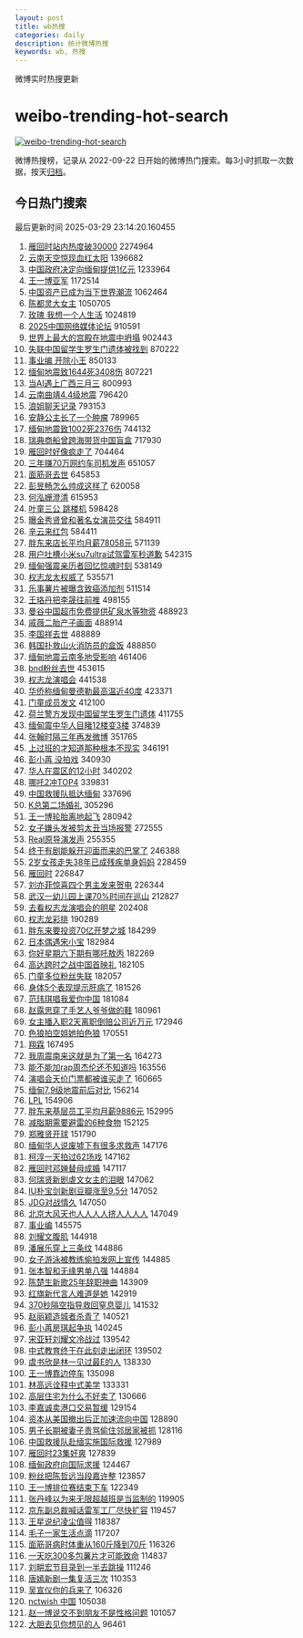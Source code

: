 ```yaml
---
layout: post
title: wb热搜
categories: daily
description: 统计微博热搜
keywords: wb, 热搜
---
```


微博实时热搜更新

# weibo-trending-hot-search

[![weibo-trending-hot-search](https://github.com/ameizi/weibo-trending-hot-search/actions/workflows/ci.yml/badge.svg)](https://github.com/ameizi/weibo-trending-hot-search/actions/workflows/ci.yml)

微博热搜榜，记录从 2022-09-22 日开始的微博热门搜索。每3小时抓取一次数据，按天[归档](./archives)。

## 今日热门搜索

<!-- BEGIN --> 
最后更新时间 2025-03-29 23:14:20.160455 
1. [雁回时站内热度破30000](https://s.weibo.com/weibo?q=%23%E9%9B%81%E5%9B%9E%E6%97%B6%E7%AB%99%E5%86%85%E7%83%AD%E5%BA%A6%E7%A0%B430000%23&t=31&band_rank=1&Refer=top) 2274964
1. [云南天空惊现血红太阳](https://s.weibo.com/weibo?q=%23%E4%BA%91%E5%8D%97%E5%A4%A9%E7%A9%BA%E6%83%8A%E7%8E%B0%E8%A1%80%E7%BA%A2%E5%A4%AA%E9%98%B3%23&t=31&band_rank=2&Refer=top) 1396682
1. [中国政府决定向缅甸提供1亿元](https://s.weibo.com/weibo?q=%23%E4%B8%AD%E5%9B%BD%E6%94%BF%E5%BA%9C%E5%86%B3%E5%AE%9A%E5%90%91%E7%BC%85%E7%94%B8%E6%8F%90%E4%BE%9B1%E4%BA%BF%E5%85%83%23&t=31&band_rank=1&Refer=top) 1233964
1. [王一博亚军](https://s.weibo.com/weibo?q=%E7%8E%8B%E4%B8%80%E5%8D%9A%E4%BA%9A%E5%86%9B&t=31&band_rank=1&Refer=top) 1172514
1. [中国资产已成为当下世界潮流](https://s.weibo.com/weibo?q=%23%E4%B8%AD%E5%9B%BD%E8%B5%84%E4%BA%A7%E5%B7%B2%E6%88%90%E4%B8%BA%E5%BD%93%E4%B8%8B%E4%B8%96%E7%95%8C%E6%BD%AE%E6%B5%81%23&t=31&band_rank=3&Refer=top) 1062464
1. [陈都灵大女主](https://s.weibo.com/weibo?q=%E9%99%88%E9%83%BD%E7%81%B5%E5%A4%A7%E5%A5%B3%E4%B8%BB&t=31&band_rank=4&Refer=top) 1050705
1. [玫瑰 我想一个人生活](https://s.weibo.com/weibo?q=%E7%8E%AB%E7%91%B0%20%E6%88%91%E6%83%B3%E4%B8%80%E4%B8%AA%E4%BA%BA%E7%94%9F%E6%B4%BB&t=31&band_rank=2&Refer=top) 1024819
1. [2025中国网络媒体论坛](https://s.weibo.com/weibo?q=%232025%E4%B8%AD%E5%9B%BD%E7%BD%91%E7%BB%9C%E5%AA%92%E4%BD%93%E8%AE%BA%E5%9D%9B%23&t=31&band_rank=3&Refer=top) 910591
1. [世界上最大的宫殿在地震中坍塌](https://s.weibo.com/weibo?q=%23%E4%B8%96%E7%95%8C%E4%B8%8A%E6%9C%80%E5%A4%A7%E7%9A%84%E5%AE%AB%E6%AE%BF%E5%9C%A8%E5%9C%B0%E9%9C%87%E4%B8%AD%E5%9D%8D%E5%A1%8C%23&t=31&band_rank=2&Refer=top) 902443
1. [失联中国留学生罗生门遗体被找到](https://s.weibo.com/weibo?q=%23%E5%A4%B1%E8%81%94%E4%B8%AD%E5%9B%BD%E7%95%99%E5%AD%A6%E7%94%9F%E7%BD%97%E7%94%9F%E9%97%A8%E9%81%97%E4%BD%93%E8%A2%AB%E6%89%BE%E5%88%B0%23&t=31&band_rank=5&Refer=top) 870222
1. [事业编 开除小王](https://s.weibo.com/weibo?q=%E4%BA%8B%E4%B8%9A%E7%BC%96%20%E5%BC%80%E9%99%A4%E5%B0%8F%E7%8E%8B&t=31&band_rank=4&Refer=top) 850133
1. [缅甸地震致1644死3408伤](https://s.weibo.com/weibo?q=%23%E7%BC%85%E7%94%B8%E5%9C%B0%E9%9C%87%E8%87%B41644%E6%AD%BB3408%E4%BC%A4%23&t=31&band_rank=6&Refer=top) 807221
1. [当AI遇上广西三月三](https://s.weibo.com/weibo?q=%23%E5%BD%93AI%E9%81%87%E4%B8%8A%E5%B9%BF%E8%A5%BF%E4%B8%89%E6%9C%88%E4%B8%89%23&t=31&band_rank=3&Refer=top) 800993
1. [云南曲靖4.4级地震](https://s.weibo.com/weibo?q=%23%E4%BA%91%E5%8D%97%E6%9B%B2%E9%9D%964.4%E7%BA%A7%E5%9C%B0%E9%9C%87%23&t=31&band_rank=4&Refer=top) 796420
1. [浪姐聊天记录](https://s.weibo.com/weibo?q=%E6%B5%AA%E5%A7%90%E8%81%8A%E5%A4%A9%E8%AE%B0%E5%BD%95&t=31&band_rank=7&Refer=top) 793153
1. [安静公主长了一个肿瘤](https://s.weibo.com/weibo?q=%23%E5%AE%89%E9%9D%99%E5%85%AC%E4%B8%BB%E9%95%BF%E4%BA%86%E4%B8%80%E4%B8%AA%E8%82%BF%E7%98%A4%23&t=31&band_rank=8&Refer=top) 789965
1. [缅甸地震致1002死2376伤](https://s.weibo.com/weibo?q=%23%E7%BC%85%E7%94%B8%E5%9C%B0%E9%9C%87%E8%87%B41002%E6%AD%BB2376%E4%BC%A4%23&t=31&band_rank=5&Refer=top) 744132
1. [瑞典商船曾跨海带货中国盲盒](https://s.weibo.com/weibo?q=%23%E7%91%9E%E5%85%B8%E5%95%86%E8%88%B9%E6%9B%BE%E8%B7%A8%E6%B5%B7%E5%B8%A6%E8%B4%A7%E4%B8%AD%E5%9B%BD%E7%9B%B2%E7%9B%92%23&t=31&band_rank=10&Refer=top) 717930
1. [雁回时好像疯走了](https://s.weibo.com/weibo?q=%E9%9B%81%E5%9B%9E%E6%97%B6%E5%A5%BD%E5%83%8F%E7%96%AF%E8%B5%B0%E4%BA%86&t=31&band_rank=16&Refer=top) 704464
1. [三年赚70万网约车司机发声](https://s.weibo.com/weibo?q=%23%E4%B8%89%E5%B9%B4%E8%B5%9A70%E4%B8%87%E7%BD%91%E7%BA%A6%E8%BD%A6%E5%8F%B8%E6%9C%BA%E5%8F%91%E5%A3%B0%23&t=31&band_rank=5&Refer=top) 651057
1. [面筋哥去世](https://s.weibo.com/weibo?q=%E9%9D%A2%E7%AD%8B%E5%93%A5%E5%8E%BB%E4%B8%96&t=31&band_rank=6&Refer=top) 645853
1. [彭昱畅怎么帅成这样了](https://s.weibo.com/weibo?q=%23%E5%BD%AD%E6%98%B1%E7%95%85%E6%80%8E%E4%B9%88%E5%B8%85%E6%88%90%E8%BF%99%E6%A0%B7%E4%BA%86%23&t=31&band_rank=6&Refer=top) 620058
1. [何泓姗澄清](https://s.weibo.com/weibo?q=%23%E4%BD%95%E6%B3%93%E5%A7%97%E6%BE%84%E6%B8%85%23&t=31&band_rank=7&Refer=top) 615953
1. [叶童三公 跳楼机](https://s.weibo.com/weibo?q=%E5%8F%B6%E7%AB%A5%E4%B8%89%E5%85%AC%20%E8%B7%B3%E6%A5%BC%E6%9C%BA&t=31&band_rank=7&Refer=top) 598428
1. [曝金秀贤曾和著名女演员交往](https://s.weibo.com/weibo?q=%23%E6%9B%9D%E9%87%91%E7%A7%80%E8%B4%A4%E6%9B%BE%E5%92%8C%E8%91%97%E5%90%8D%E5%A5%B3%E6%BC%94%E5%91%98%E4%BA%A4%E5%BE%80%23&t=31&band_rank=17&Refer=top) 584911
1. [辛云来红包](https://s.weibo.com/weibo?q=%E8%BE%9B%E4%BA%91%E6%9D%A5%E7%BA%A2%E5%8C%85&t=31&band_rank=13&Refer=top) 584411
1. [胖东来店长平均月薪78058元](https://s.weibo.com/weibo?q=%23%E8%83%96%E4%B8%9C%E6%9D%A5%E5%BA%97%E9%95%BF%E5%B9%B3%E5%9D%87%E6%9C%88%E8%96%AA78058%E5%85%83%23&t=31&band_rank=8&Refer=top) 571139
1. [用户吐槽小米su7ultra试驾雷军秒道歉](https://s.weibo.com/weibo?q=%23%E7%94%A8%E6%88%B7%E5%90%90%E6%A7%BD%E5%B0%8F%E7%B1%B3su7ultra%E8%AF%95%E9%A9%BE%E9%9B%B7%E5%86%9B%E7%A7%92%E9%81%93%E6%AD%89%23&t=31&band_rank=14&Refer=top) 542315
1. [缅甸强震亲历者回忆惊魂时刻](https://s.weibo.com/weibo?q=%23%E7%BC%85%E7%94%B8%E5%BC%BA%E9%9C%87%E4%BA%B2%E5%8E%86%E8%80%85%E5%9B%9E%E5%BF%86%E6%83%8A%E9%AD%82%E6%97%B6%E5%88%BB%23&t=31&band_rank=15&Refer=top) 538149
1. [权志龙太权威了](https://s.weibo.com/weibo?q=%23%E6%9D%83%E5%BF%97%E9%BE%99%E5%A4%AA%E6%9D%83%E5%A8%81%E4%BA%86%23&t=31&band_rank=16&Refer=top) 535571
1. [乐事薯片被曝含致癌添加剂](https://s.weibo.com/weibo?q=%23%E4%B9%90%E4%BA%8B%E8%96%AF%E7%89%87%E8%A2%AB%E6%9B%9D%E5%90%AB%E8%87%B4%E7%99%8C%E6%B7%BB%E5%8A%A0%E5%89%82%23&t=31&band_rank=9&Refer=top) 511514
1. [王珞丹把李晟往前推](https://s.weibo.com/weibo?q=%23%E7%8E%8B%E7%8F%9E%E4%B8%B9%E6%8A%8A%E6%9D%8E%E6%99%9F%E5%BE%80%E5%89%8D%E6%8E%A8%23&t=31&band_rank=8&Refer=top) 498155
1. [曼谷中国超市免费提供矿泉水等物资](https://s.weibo.com/weibo?q=%23%E6%9B%BC%E8%B0%B7%E4%B8%AD%E5%9B%BD%E8%B6%85%E5%B8%82%E5%85%8D%E8%B4%B9%E6%8F%90%E4%BE%9B%E7%9F%BF%E6%B3%89%E6%B0%B4%E7%AD%89%E7%89%A9%E8%B5%84%23&t=31&band_rank=10&Refer=top) 488923
1. [戚薇二胎产子画面](https://s.weibo.com/weibo?q=%E6%88%9A%E8%96%87%E4%BA%8C%E8%83%8E%E4%BA%A7%E5%AD%90%E7%94%BB%E9%9D%A2&t=31&band_rank=12&Refer=top) 488914
1. [李国祥去世](https://s.weibo.com/weibo?q=%23%E6%9D%8E%E5%9B%BD%E7%A5%A5%E5%8E%BB%E4%B8%96%23&t=31&band_rank=12&Refer=top) 488889
1. [韩国扑救山火消防员的盒饭](https://s.weibo.com/weibo?q=%E9%9F%A9%E5%9B%BD%E6%89%91%E6%95%91%E5%B1%B1%E7%81%AB%E6%B6%88%E9%98%B2%E5%91%98%E7%9A%84%E7%9B%92%E9%A5%AD&t=31&band_rank=20&Refer=top) 488850
1. [缅甸地震云南多地受影响](https://s.weibo.com/weibo?q=%23%E7%BC%85%E7%94%B8%E5%9C%B0%E9%9C%87%E4%BA%91%E5%8D%97%E5%A4%9A%E5%9C%B0%E5%8F%97%E5%BD%B1%E5%93%8D%23&t=31&band_rank=10&Refer=top) 461406
1. [bnd粉丝去世](https://s.weibo.com/weibo?q=bnd%E7%B2%89%E4%B8%9D%E5%8E%BB%E4%B8%96&t=31&band_rank=11&Refer=top) 453615
1. [权志龙演唱会](https://s.weibo.com/weibo?q=%E6%9D%83%E5%BF%97%E9%BE%99%E6%BC%94%E5%94%B1%E4%BC%9A&t=31&band_rank=14&Refer=top) 441538
1. [华侨称缅甸曼德勒最高温近40度](https://s.weibo.com/weibo?q=%23%E5%8D%8E%E4%BE%A8%E7%A7%B0%E7%BC%85%E7%94%B8%E6%9B%BC%E5%BE%B7%E5%8B%92%E6%9C%80%E9%AB%98%E6%B8%A9%E8%BF%9140%E5%BA%A6%23&t=31&band_rank=15&Refer=top) 423371
1. [门童成员发文](https://s.weibo.com/weibo?q=%23%E9%97%A8%E7%AB%A5%E6%88%90%E5%91%98%E5%8F%91%E6%96%87%23&t=31&band_rank=13&Refer=top) 412100
1. [荷兰警方发现中国留学生罗生门遗体](https://s.weibo.com/weibo?q=%23%E8%8D%B7%E5%85%B0%E8%AD%A6%E6%96%B9%E5%8F%91%E7%8E%B0%E4%B8%AD%E5%9B%BD%E7%95%99%E5%AD%A6%E7%94%9F%E7%BD%97%E7%94%9F%E9%97%A8%E9%81%97%E4%BD%93%23&t=31&band_rank=14&Refer=top) 411755
1. [缅甸震中华人目睹12楼变3楼](https://s.weibo.com/weibo?q=%23%E7%BC%85%E7%94%B8%E9%9C%87%E4%B8%AD%E5%8D%8E%E4%BA%BA%E7%9B%AE%E7%9D%B912%E6%A5%BC%E5%8F%983%E6%A5%BC%23&t=31&band_rank=17&Refer=top) 374839
1. [张翰时隔三年再发微博](https://s.weibo.com/weibo?q=%23%E5%BC%A0%E7%BF%B0%E6%97%B6%E9%9A%94%E4%B8%89%E5%B9%B4%E5%86%8D%E5%8F%91%E5%BE%AE%E5%8D%9A%23&t=31&band_rank=19&Refer=top) 351765
1. [上过班的才知道那种根本不现实](https://s.weibo.com/weibo?q=%E4%B8%8A%E8%BF%87%E7%8F%AD%E7%9A%84%E6%89%8D%E7%9F%A5%E9%81%93%E9%82%A3%E7%A7%8D%E6%A0%B9%E6%9C%AC%E4%B8%8D%E7%8E%B0%E5%AE%9E&t=31&band_rank=15&Refer=top) 346191
1. [彭小苒 没拍戏](https://s.weibo.com/weibo?q=%E5%BD%AD%E5%B0%8F%E8%8B%92%20%E6%B2%A1%E6%8B%8D%E6%88%8F&t=31&band_rank=16&Refer=top) 340930
1. [华人在震区的12小时](https://s.weibo.com/weibo?q=%23%E5%8D%8E%E4%BA%BA%E5%9C%A8%E9%9C%87%E5%8C%BA%E7%9A%8412%E5%B0%8F%E6%97%B6%23&t=31&band_rank=20&Refer=top) 340202
1. [哪吒2冲TOP4](https://s.weibo.com/weibo?q=%23%E5%93%AA%E5%90%922%E5%86%B2TOP4%23&t=31&band_rank=17&Refer=top) 339831
1. [中国救援队抵达缅甸](https://s.weibo.com/weibo?q=%23%E4%B8%AD%E5%9B%BD%E6%95%91%E6%8F%B4%E9%98%9F%E6%8A%B5%E8%BE%BE%E7%BC%85%E7%94%B8%23&t=31&band_rank=22&Refer=top) 337696
1. [K总第二场婚礼](https://s.weibo.com/weibo?q=%23K%E6%80%BB%E7%AC%AC%E4%BA%8C%E5%9C%BA%E5%A9%9A%E7%A4%BC%23&t=31&band_rank=24&Refer=top) 305296
1. [王一博轮胎离地起飞](https://s.weibo.com/weibo?q=%23%E7%8E%8B%E4%B8%80%E5%8D%9A%E8%BD%AE%E8%83%8E%E7%A6%BB%E5%9C%B0%E8%B5%B7%E9%A3%9E%23&t=31&band_rank=18&Refer=top) 280942
1. [女子嫌头发被剪太丑当场报警](https://s.weibo.com/weibo?q=%E5%A5%B3%E5%AD%90%E5%AB%8C%E5%A4%B4%E5%8F%91%E8%A2%AB%E5%89%AA%E5%A4%AA%E4%B8%91%E5%BD%93%E5%9C%BA%E6%8A%A5%E8%AD%A6&t=31&band_rank=43&Refer=top) 272555
1. [Real原导演发声](https://s.weibo.com/weibo?q=%23Real%E5%8E%9F%E5%AF%BC%E6%BC%94%E5%8F%91%E5%A3%B0%23&t=31&band_rank=19&Refer=top) 255355
1. [终于有剧能躲开迎面而来的巴掌了](https://s.weibo.com/weibo?q=%E7%BB%88%E4%BA%8E%E6%9C%89%E5%89%A7%E8%83%BD%E8%BA%B2%E5%BC%80%E8%BF%8E%E9%9D%A2%E8%80%8C%E6%9D%A5%E7%9A%84%E5%B7%B4%E6%8E%8C%E4%BA%86&t=31&band_rank=25&Refer=top) 246388
1. [2岁女孩走失38年已成残疾单身妈妈](https://s.weibo.com/weibo?q=%232%E5%B2%81%E5%A5%B3%E5%AD%A9%E8%B5%B0%E5%A4%B138%E5%B9%B4%E5%B7%B2%E6%88%90%E6%AE%8B%E7%96%BE%E5%8D%95%E8%BA%AB%E5%A6%88%E5%A6%88%23&t=31&band_rank=21&Refer=top) 228459
1. [雁回时](https://s.weibo.com/weibo?q=%E9%9B%81%E5%9B%9E%E6%97%B6&t=31&band_rank=26&Refer=top) 226847
1. [刘亦菲惊喜四个男主发来贺电](https://s.weibo.com/weibo?q=%E5%88%98%E4%BA%A6%E8%8F%B2%E6%83%8A%E5%96%9C%E5%9B%9B%E4%B8%AA%E7%94%B7%E4%B8%BB%E5%8F%91%E6%9D%A5%E8%B4%BA%E7%94%B5&t=31&band_rank=27&Refer=top) 226344
1. [武汉一幼儿园上课70%时间在巡山](https://s.weibo.com/weibo?q=%23%E6%AD%A6%E6%B1%89%E4%B8%80%E5%B9%BC%E5%84%BF%E5%9B%AD%E4%B8%8A%E8%AF%BE70%25%E6%97%B6%E9%97%B4%E5%9C%A8%E5%B7%A1%E5%B1%B1%23&t=31&band_rank=29&Refer=top) 212827
1. [去看权志龙演唱会的明星](https://s.weibo.com/weibo?q=%23%E5%8E%BB%E7%9C%8B%E6%9D%83%E5%BF%97%E9%BE%99%E6%BC%94%E5%94%B1%E4%BC%9A%E7%9A%84%E6%98%8E%E6%98%9F%23&t=31&band_rank=30&Refer=top) 202408
1. [权志龙彩排](https://s.weibo.com/weibo?q=%E6%9D%83%E5%BF%97%E9%BE%99%E5%BD%A9%E6%8E%92&t=31&band_rank=22&Refer=top) 190289
1. [胖东来要投资70亿开梦之城](https://s.weibo.com/weibo?q=%23%E8%83%96%E4%B8%9C%E6%9D%A5%E8%A6%81%E6%8A%95%E8%B5%8470%E4%BA%BF%E5%BC%80%E6%A2%A6%E4%B9%8B%E5%9F%8E%23&t=31&band_rank=33&Refer=top) 184299
1. [日本偶遇宋小宝](https://s.weibo.com/weibo?q=%23%E6%97%A5%E6%9C%AC%E5%81%B6%E9%81%87%E5%AE%8B%E5%B0%8F%E5%AE%9D%23&t=31&band_rank=20&Refer=top) 182984
1. [你好星期六下期有哪吒敖丙](https://s.weibo.com/weibo?q=%23%E4%BD%A0%E5%A5%BD%E6%98%9F%E6%9C%9F%E5%85%AD%E4%B8%8B%E6%9C%9F%E6%9C%89%E5%93%AA%E5%90%92%E6%95%96%E4%B8%99%23&t=31&band_rank=24&Refer=top) 182269
1. [高达跨时之战中国首映礼](https://s.weibo.com/weibo?q=%E9%AB%98%E8%BE%BE%E8%B7%A8%E6%97%B6%E4%B9%8B%E6%88%98%E4%B8%AD%E5%9B%BD%E9%A6%96%E6%98%A0%E7%A4%BC&t=31&band_rank=25&Refer=top) 182105
1. [门童多位粉丝失联](https://s.weibo.com/weibo?q=%23%E9%97%A8%E7%AB%A5%E5%A4%9A%E4%BD%8D%E7%B2%89%E4%B8%9D%E5%A4%B1%E8%81%94%23&t=31&band_rank=26&Refer=top) 182057
1. [身体5个表现提示肝病了](https://s.weibo.com/weibo?q=%23%E8%BA%AB%E4%BD%935%E4%B8%AA%E8%A1%A8%E7%8E%B0%E6%8F%90%E7%A4%BA%E8%82%9D%E7%97%85%E4%BA%86%23&t=31&band_rank=29&Refer=top) 181526
1. [范玮琪唱我爱你中国](https://s.weibo.com/weibo?q=%23%E8%8C%83%E7%8E%AE%E7%90%AA%E5%94%B1%E6%88%91%E7%88%B1%E4%BD%A0%E4%B8%AD%E5%9B%BD%23&t=31&band_rank=31&Refer=top) 181084
1. [赵露思穿了手艺人爷爷做的鞋](https://s.weibo.com/weibo?q=%23%E8%B5%B5%E9%9C%B2%E6%80%9D%E7%A9%BF%E4%BA%86%E6%89%8B%E8%89%BA%E4%BA%BA%E7%88%B7%E7%88%B7%E5%81%9A%E7%9A%84%E9%9E%8B%23&t=31&band_rank=32&Refer=top) 180961
1. [女主播入职2天离职倒赔公司近万元](https://s.weibo.com/weibo?q=%E5%A5%B3%E4%B8%BB%E6%92%AD%E5%85%A5%E8%81%8C2%E5%A4%A9%E7%A6%BB%E8%81%8C%E5%80%92%E8%B5%94%E5%85%AC%E5%8F%B8%E8%BF%91%E4%B8%87%E5%85%83&t=31&band_rank=34&Refer=top) 172946
1. [色狼拍空姐她拍色狼](https://s.weibo.com/weibo?q=%23%E8%89%B2%E7%8B%BC%E6%8B%8D%E7%A9%BA%E5%A7%90%E5%A5%B9%E6%8B%8D%E8%89%B2%E7%8B%BC%23&t=31&band_rank=23&Refer=top) 170551
1. [翔霖](https://s.weibo.com/weibo?q=%E7%BF%94%E9%9C%96&t=31&band_rank=34&Refer=top) 167495
1. [我周震南来这就是为了第一名](https://s.weibo.com/weibo?q=%E6%88%91%E5%91%A8%E9%9C%87%E5%8D%97%E6%9D%A5%E8%BF%99%E5%B0%B1%E6%98%AF%E4%B8%BA%E4%BA%86%E7%AC%AC%E4%B8%80%E5%90%8D&t=31&band_rank=35&Refer=top) 164273
1. [能不能加rap周杰伦还不知道吗](https://s.weibo.com/weibo?q=%E8%83%BD%E4%B8%8D%E8%83%BD%E5%8A%A0rap%E5%91%A8%E6%9D%B0%E4%BC%A6%E8%BF%98%E4%B8%8D%E7%9F%A5%E9%81%93%E5%90%97&t=31&band_rank=36&Refer=top) 163556
1. [演唱会天价门票都被谁买走了](https://s.weibo.com/weibo?q=%23%E6%BC%94%E5%94%B1%E4%BC%9A%E5%A4%A9%E4%BB%B7%E9%97%A8%E7%A5%A8%E9%83%BD%E8%A2%AB%E8%B0%81%E4%B9%B0%E8%B5%B0%E4%BA%86%23&t=31&band_rank=24&Refer=top) 160665
1. [缅甸7.9级地震前后对比](https://s.weibo.com/weibo?q=%23%E7%BC%85%E7%94%B87.9%E7%BA%A7%E5%9C%B0%E9%9C%87%E5%89%8D%E5%90%8E%E5%AF%B9%E6%AF%94%23&t=31&band_rank=37&Refer=top) 156214
1. [LPL](https://s.weibo.com/weibo?q=LPL&t=31&band_rank=38&Refer=top) 154906
1. [胖东来基层员工平均月薪9886元](https://s.weibo.com/weibo?q=%23%E8%83%96%E4%B8%9C%E6%9D%A5%E5%9F%BA%E5%B1%82%E5%91%98%E5%B7%A5%E5%B9%B3%E5%9D%87%E6%9C%88%E8%96%AA9886%E5%85%83%23&t=31&band_rank=25&Refer=top) 152995
1. [减脂期需要避雷的6种食物](https://s.weibo.com/weibo?q=%23%E5%87%8F%E8%84%82%E6%9C%9F%E9%9C%80%E8%A6%81%E9%81%BF%E9%9B%B7%E7%9A%846%E7%A7%8D%E9%A3%9F%E7%89%A9%23&t=31&band_rank=39&Refer=top) 152125
1. [郑雅贤开球](https://s.weibo.com/weibo?q=%23%E9%83%91%E9%9B%85%E8%B4%A4%E5%BC%80%E7%90%83%23&t=31&band_rank=26&Refer=top) 151790
1. [缅甸华人说废墟下有很多求救声](https://s.weibo.com/weibo?q=%23%E7%BC%85%E7%94%B8%E5%8D%8E%E4%BA%BA%E8%AF%B4%E5%BA%9F%E5%A2%9F%E4%B8%8B%E6%9C%89%E5%BE%88%E5%A4%9A%E6%B1%82%E6%95%91%E5%A3%B0%23&t=31&band_rank=27&Refer=top) 147176
1. [柯淳一天拍过62场戏](https://s.weibo.com/weibo?q=%E6%9F%AF%E6%B7%B3%E4%B8%80%E5%A4%A9%E6%8B%8D%E8%BF%8762%E5%9C%BA%E6%88%8F&t=31&band_rank=41&Refer=top) 147162
1. [雁回时邓婵替母成婚](https://s.weibo.com/weibo?q=%E9%9B%81%E5%9B%9E%E6%97%B6%E9%82%93%E5%A9%B5%E6%9B%BF%E6%AF%8D%E6%88%90%E5%A9%9A&t=31&band_rank=36&Refer=top) 147117
1. [何瑞贤新剧虐文女主的泪眼](https://s.weibo.com/weibo?q=%E4%BD%95%E7%91%9E%E8%B4%A4%E6%96%B0%E5%89%A7%E8%99%90%E6%96%87%E5%A5%B3%E4%B8%BB%E7%9A%84%E6%B3%AA%E7%9C%BC&t=31&band_rank=28&Refer=top) 147062
1. [IU朴宝剑新剧豆瓣涨至9.5分](https://s.weibo.com/weibo?q=%23IU%E6%9C%B4%E5%AE%9D%E5%89%91%E6%96%B0%E5%89%A7%E8%B1%86%E7%93%A3%E6%B6%A8%E8%87%B39.5%E5%88%86%23&t=31&band_rank=29&Refer=top) 147052
1. [JDG对战情久](https://s.weibo.com/weibo?q=%23JDG%E5%AF%B9%E6%88%98%E6%83%85%E4%B9%85%23&t=31&band_rank=30&Refer=top) 147050
1. [北京大风天也人人人人挤人人人人](https://s.weibo.com/weibo?q=%23%E5%8C%97%E4%BA%AC%E5%A4%A7%E9%A3%8E%E5%A4%A9%E4%B9%9F%E4%BA%BA%E4%BA%BA%E4%BA%BA%E4%BA%BA%E6%8C%A4%E4%BA%BA%E4%BA%BA%E4%BA%BA%E4%BA%BA%23&t=31&band_rank=31&Refer=top) 147049
1. [事业编](https://s.weibo.com/weibo?q=%E4%BA%8B%E4%B8%9A%E7%BC%96&t=31&band_rank=32&Refer=top) 145575
1. [刘耀文腹肌](https://s.weibo.com/weibo?q=%E5%88%98%E8%80%80%E6%96%87%E8%85%B9%E8%82%8C&t=31&band_rank=33&Refer=top) 144918
1. [潘展乐穿上三条纹](https://s.weibo.com/weibo?q=%E6%BD%98%E5%B1%95%E4%B9%90%E7%A9%BF%E4%B8%8A%E4%B8%89%E6%9D%A1%E7%BA%B9&t=31&band_rank=34&Refer=top) 144886
1. [女子游泳被教练偷拍发网上宣传](https://s.weibo.com/weibo?q=%E5%A5%B3%E5%AD%90%E6%B8%B8%E6%B3%B3%E8%A2%AB%E6%95%99%E7%BB%83%E5%81%B7%E6%8B%8D%E5%8F%91%E7%BD%91%E4%B8%8A%E5%AE%A3%E4%BC%A0&t=31&band_rank=35&Refer=top) 144885
1. [张本智和无缘男单八强](https://s.weibo.com/weibo?q=%23%E5%BC%A0%E6%9C%AC%E6%99%BA%E5%92%8C%E6%97%A0%E7%BC%98%E7%94%B7%E5%8D%95%E5%85%AB%E5%BC%BA%23&t=31&band_rank=36&Refer=top) 144884
1. [陈楚生新歌25年辞职神曲](https://s.weibo.com/weibo?q=%23%E9%99%88%E6%A5%9A%E7%94%9F%E6%96%B0%E6%AD%8C25%E5%B9%B4%E8%BE%9E%E8%81%8C%E7%A5%9E%E6%9B%B2%23&t=31&band_rank=43&Refer=top) 143909
1. [红旗新代言人难道是她](https://s.weibo.com/weibo?q=%23%E7%BA%A2%E6%97%97%E6%96%B0%E4%BB%A3%E8%A8%80%E4%BA%BA%E9%9A%BE%E9%81%93%E6%98%AF%E5%A5%B9%23&t=31&band_rank=37&Refer=top) 142919
1. [370秒隔空指导救回窒息婴儿](https://s.weibo.com/weibo?q=%23370%E7%A7%92%E9%9A%94%E7%A9%BA%E6%8C%87%E5%AF%BC%E6%95%91%E5%9B%9E%E7%AA%92%E6%81%AF%E5%A9%B4%E5%84%BF%23&t=31&band_rank=37&Refer=top) 141532
1. [赵丽颖造城者杀青了](https://s.weibo.com/weibo?q=%23%E8%B5%B5%E4%B8%BD%E9%A2%96%E9%80%A0%E5%9F%8E%E8%80%85%E6%9D%80%E9%9D%92%E4%BA%86%23&t=31&band_rank=38&Refer=top) 140521
1. [彭小苒房琪起争执](https://s.weibo.com/weibo?q=%23%E5%BD%AD%E5%B0%8F%E8%8B%92%E6%88%BF%E7%90%AA%E8%B5%B7%E4%BA%89%E6%89%A7%23&t=31&band_rank=39&Refer=top) 140245
1. [宋亚轩刘耀文冷战过](https://s.weibo.com/weibo?q=%23%E5%AE%8B%E4%BA%9A%E8%BD%A9%E5%88%98%E8%80%80%E6%96%87%E5%86%B7%E6%88%98%E8%BF%87%23&t=31&band_rank=44&Refer=top) 139542
1. [中式教育终于在此刻走出闭环](https://s.weibo.com/weibo?q=%E4%B8%AD%E5%BC%8F%E6%95%99%E8%82%B2%E7%BB%88%E4%BA%8E%E5%9C%A8%E6%AD%A4%E5%88%BB%E8%B5%B0%E5%87%BA%E9%97%AD%E7%8E%AF&t=31&band_rank=38&Refer=top) 139502
1. [虞书欣是林一见过最E的人](https://s.weibo.com/weibo?q=%23%E8%99%9E%E4%B9%A6%E6%AC%A3%E6%98%AF%E6%9E%97%E4%B8%80%E8%A7%81%E8%BF%87%E6%9C%80E%E7%9A%84%E4%BA%BA%23&t=31&band_rank=46&Refer=top) 138330
1. [王一博靠边停车](https://s.weibo.com/weibo?q=%23%E7%8E%8B%E4%B8%80%E5%8D%9A%E9%9D%A0%E8%BE%B9%E5%81%9C%E8%BD%A6%23&t=31&band_rank=40&Refer=top) 135098
1. [林高远诠释中式美学](https://s.weibo.com/weibo?q=%E6%9E%97%E9%AB%98%E8%BF%9C%E8%AF%A0%E9%87%8A%E4%B8%AD%E5%BC%8F%E7%BE%8E%E5%AD%A6&t=31&band_rank=39&Refer=top) 133331
1. [高层住宅为什么不好卖了](https://s.weibo.com/weibo?q=%23%E9%AB%98%E5%B1%82%E4%BD%8F%E5%AE%85%E4%B8%BA%E4%BB%80%E4%B9%88%E4%B8%8D%E5%A5%BD%E5%8D%96%E4%BA%86%23&t=31&band_rank=42&Refer=top) 130666
1. [李嘉诚卖港口交易暂缓](https://s.weibo.com/weibo?q=%23%E6%9D%8E%E5%98%89%E8%AF%9A%E5%8D%96%E6%B8%AF%E5%8F%A3%E4%BA%A4%E6%98%93%E6%9A%82%E7%BC%93%23&t=31&band_rank=48&Refer=top) 129154
1. [资本从美国撤出后正加速流向中国](https://s.weibo.com/weibo?q=%23%E8%B5%84%E6%9C%AC%E4%BB%8E%E7%BE%8E%E5%9B%BD%E6%92%A4%E5%87%BA%E5%90%8E%E6%AD%A3%E5%8A%A0%E9%80%9F%E6%B5%81%E5%90%91%E4%B8%AD%E5%9B%BD%23&t=31&band_rank=49&Refer=top) 128890
1. [男子长期被妻子责骂偷住邻居家被抓](https://s.weibo.com/weibo?q=%23%E7%94%B7%E5%AD%90%E9%95%BF%E6%9C%9F%E8%A2%AB%E5%A6%BB%E5%AD%90%E8%B4%A3%E9%AA%82%E5%81%B7%E4%BD%8F%E9%82%BB%E5%B1%85%E5%AE%B6%E8%A2%AB%E6%8A%93%23&t=31&band_rank=40&Refer=top) 128116
1. [中国救援队赴缅实施国际救援](https://s.weibo.com/weibo?q=%23%E4%B8%AD%E5%9B%BD%E6%95%91%E6%8F%B4%E9%98%9F%E8%B5%B4%E7%BC%85%E5%AE%9E%E6%96%BD%E5%9B%BD%E9%99%85%E6%95%91%E6%8F%B4%23&t=31&band_rank=41&Refer=top) 127989
1. [雁回时23集好爽](https://s.weibo.com/weibo?q=%E9%9B%81%E5%9B%9E%E6%97%B623%E9%9B%86%E5%A5%BD%E7%88%BD&t=31&band_rank=44&Refer=top) 127839
1. [缅甸政府向国际求援](https://s.weibo.com/weibo?q=%23%E7%BC%85%E7%94%B8%E6%94%BF%E5%BA%9C%E5%90%91%E5%9B%BD%E9%99%85%E6%B1%82%E6%8F%B4%23&t=31&band_rank=45&Refer=top) 124467
1. [粉丝把陈哲远当段嘉许整](https://s.weibo.com/weibo?q=%E7%B2%89%E4%B8%9D%E6%8A%8A%E9%99%88%E5%93%B2%E8%BF%9C%E5%BD%93%E6%AE%B5%E5%98%89%E8%AE%B8%E6%95%B4&t=31&band_rank=46&Refer=top) 123857
1. [王一博排位赛结束下车](https://s.weibo.com/weibo?q=%23%E7%8E%8B%E4%B8%80%E5%8D%9A%E6%8E%92%E4%BD%8D%E8%B5%9B%E7%BB%93%E6%9D%9F%E4%B8%8B%E8%BD%A6%23&t=31&band_rank=42&Refer=top) 122349
1. [张丹峰以为来无限超越班是当监制的](https://s.weibo.com/weibo?q=%E5%BC%A0%E4%B8%B9%E5%B3%B0%E4%BB%A5%E4%B8%BA%E6%9D%A5%E6%97%A0%E9%99%90%E8%B6%85%E8%B6%8A%E7%8F%AD%E6%98%AF%E5%BD%93%E7%9B%91%E5%88%B6%E7%9A%84&t=31&band_rank=50&Refer=top) 119905
1. [京东副总裁喊话雷军工厂尽快扩容](https://s.weibo.com/weibo?q=%23%E4%BA%AC%E4%B8%9C%E5%89%AF%E6%80%BB%E8%A3%81%E5%96%8A%E8%AF%9D%E9%9B%B7%E5%86%9B%E5%B7%A5%E5%8E%82%E5%B0%BD%E5%BF%AB%E6%89%A9%E5%AE%B9%23&t=31&band_rank=43&Refer=top) 119457
1. [王星说纪凌尘值得](https://s.weibo.com/weibo?q=%E7%8E%8B%E6%98%9F%E8%AF%B4%E7%BA%AA%E5%87%8C%E5%B0%98%E5%80%BC%E5%BE%97&t=31&band_rank=48&Refer=top) 118387
1. [毛子一家生活点滴](https://s.weibo.com/weibo?q=%E6%AF%9B%E5%AD%90%E4%B8%80%E5%AE%B6%E7%94%9F%E6%B4%BB%E7%82%B9%E6%BB%B4&t=31&band_rank=44&Refer=top) 117207
1. [面筋哥病时体重从160斤降到70斤](https://s.weibo.com/weibo?q=%23%E9%9D%A2%E7%AD%8B%E5%93%A5%E7%97%85%E6%97%B6%E4%BD%93%E9%87%8D%E4%BB%8E160%E6%96%A4%E9%99%8D%E5%88%B070%E6%96%A4%23&t=31&band_rank=45&Refer=top) 116326
1. [一天吃300多包薯片才可能致命](https://s.weibo.com/weibo?q=%23%E4%B8%80%E5%A4%A9%E5%90%83300%E5%A4%9A%E5%8C%85%E8%96%AF%E7%89%87%E6%89%8D%E5%8F%AF%E8%83%BD%E8%87%B4%E5%91%BD%23&t=31&band_rank=49&Refer=top) 114837
1. [刘畊宏节目录到一半去跳操](https://s.weibo.com/weibo?q=%E5%88%98%E7%95%8A%E5%AE%8F%E8%8A%82%E7%9B%AE%E5%BD%95%E5%88%B0%E4%B8%80%E5%8D%8A%E5%8E%BB%E8%B7%B3%E6%93%8D&t=31&band_rank=50&Refer=top) 111246
1. [唐嫣新剧一集复活三次](https://s.weibo.com/weibo?q=%E5%94%90%E5%AB%A3%E6%96%B0%E5%89%A7%E4%B8%80%E9%9B%86%E5%A4%8D%E6%B4%BB%E4%B8%89%E6%AC%A1&t=31&band_rank=46&Refer=top) 110353
1. [吴宣仪你的兵来了](https://s.weibo.com/weibo?q=%E5%90%B4%E5%AE%A3%E4%BB%AA%E4%BD%A0%E7%9A%84%E5%85%B5%E6%9D%A5%E4%BA%86&t=31&band_rank=47&Refer=top) 106326
1. [nctwish 中国](https://s.weibo.com/weibo?q=nctwish%20%E4%B8%AD%E5%9B%BD&t=31&band_rank=48&Refer=top) 105038
1. [赵一博说交不到朋友不是性格问题](https://s.weibo.com/weibo?q=%E8%B5%B5%E4%B8%80%E5%8D%9A%E8%AF%B4%E4%BA%A4%E4%B8%8D%E5%88%B0%E6%9C%8B%E5%8F%8B%E4%B8%8D%E6%98%AF%E6%80%A7%E6%A0%BC%E9%97%AE%E9%A2%98&t=31&band_rank=49&Refer=top) 101057
1. [大胆去见你想见的人](https://s.weibo.com/weibo?q=%E5%A4%A7%E8%83%86%E5%8E%BB%E8%A7%81%E4%BD%A0%E6%83%B3%E8%A7%81%E7%9A%84%E4%BA%BA&t=31&band_rank=50&Refer=top) 96461
<!-- END -->
